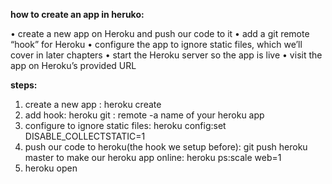 **how to create an app in heruko:**

• create a new app on Heroku and push our code to it
• add a git remote “hook” for Heroku
• configure the app to ignore static files, which we’ll cover in later chapters
• start the Heroku server so the app is live
• visit the app on Heroku’s provided URL

**steps:**
1. create a new app : heroku create
2. add hook: heroku git : remote -a name of your heroku app
3. configure to ignore static files: heroku config:set DISABLE_COLLECTSTATIC=1
4. push our code to heroku(the hook we setup before): git push heroku master
to make our heroku app online: heroku ps:scale web=1
5. heroku open